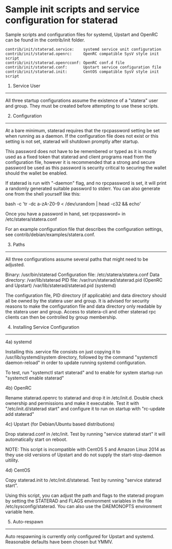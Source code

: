 Sample init scripts and service configuration for staterad
==========================================================

Sample scripts and configuration files for systemd, Upstart and OpenRC
can be found in the contrib/init folder.

    contrib/init/staterad.service:    systemd service unit configuration
    contrib/init/staterad.openrc:     OpenRC compatible SysV style init script
    contrib/init/staterad.openrcconf: OpenRC conf.d file
    contrib/init/staterad.conf:       Upstart service configuration file
    contrib/init/staterad.init:       CentOS compatible SysV style init script

1. Service User
---------------------------------

All three startup configurations assume the existence of a "statera" user
and group.  They must be created before attempting to use these scripts.

2. Configuration
---------------------------------

At a bare minimum, staterad requires that the rpcpassword setting be set
when running as a daemon.  If the configuration file does not exist or this
setting is not set, staterad will shutdown promptly after startup.

This password does not have to be remembered or typed as it is mostly used
as a fixed token that staterad and client programs read from the configuration
file, however it is recommended that a strong and secure password be used
as this password is security critical to securing the wallet should the
wallet be enabled.

If staterad is run with "-daemon" flag, and no rpcpassword is set, it will
print a randomly generated suitable password to stderr.  You can also
generate one from the shell yourself like this:

bash -c 'tr -dc a-zA-Z0-9 < /dev/urandom | head -c32 && echo'

Once you have a password in hand, set rpcpassword= in /etc/statera/statera.conf

For an example configuration file that describes the configuration settings,
see contrib/debian/examples/statera.conf.

3. Paths
---------------------------------

All three configurations assume several paths that might need to be adjusted.

Binary:              /usr/bin/staterad
Configuration file:  /etc/statera/statera.conf
Data directory:      /var/lib/staterad
PID file:            /var/run/staterad/staterad.pid (OpenRC and Upstart)
                     /var/lib/staterad/staterad.pid (systemd)

The configuration file, PID directory (if applicable) and data directory
should all be owned by the statera user and group.  It is advised for security
reasons to make the configuration file and data directory only readable by the
statera user and group.  Access to statera-cli and other staterad rpc clients
can then be controlled by group membership.

4. Installing Service Configuration
-----------------------------------

4a) systemd

Installing this .service file consists on just copying it to
/usr/lib/systemd/system directory, followed by the command
"systemctl daemon-reload" in order to update running systemd configuration.

To test, run "systemctl start staterad" and to enable for system startup run
"systemctl enable staterad"

4b) OpenRC

Rename staterad.openrc to staterad and drop it in /etc/init.d.  Double
check ownership and permissions and make it executable.  Test it with
"/etc/init.d/staterad start" and configure it to run on startup with
"rc-update add staterad"

4c) Upstart (for Debian/Ubuntu based distributions)

Drop staterad.conf in /etc/init.  Test by running "service staterad start"
it will automatically start on reboot.

NOTE: This script is incompatible with CentOS 5 and Amazon Linux 2014 as they
use old versions of Upstart and do not supply the start-stop-daemon uitility.

4d) CentOS

Copy staterad.init to /etc/init.d/staterad. Test by running "service staterad start".

Using this script, you can adjust the path and flags to the staterad program by
setting the STATERAD and FLAGS environment variables in the file
/etc/sysconfig/staterad. You can also use the DAEMONOPTS environment variable here.

5. Auto-respawn
-----------------------------------

Auto respawning is currently only configured for Upstart and systemd.
Reasonable defaults have been chosen but YMMV.
